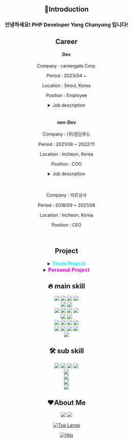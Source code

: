 <div align="center">




<h2>💪Introduction</h2>
<h3>안녕하세요! PHP Developer Yang Chanyong 입니다!</h3>

<h2>Career</h2>

<h4> Dev </h4>
<p>Company : careergate Corp.</p>
<p>Period : 2023/04 ~ </p>
<p>Location : Seoul, Korea<p>
<p>Position : Employee</p>
<details>
<summary>Job description</summary>
<div style="text-align: left">

<h4>e-learning PHP Developer</h4>

1. Defense against SQL injection
     - url parameter Filtering 및 escaping 함수 생성
2. The transition from classic PHP to CodeIgniter
     - 총 5개의 프로젝트 고도화 작업 진행
3. Development of a web service
     - 출석체크, 타임아웃, 한정판 등 다양한 이벤트 개발
     - 자체 서비스 트러블슈팅
     - 신규 프로젝트 참여
     - 결제, kakao, naver 등 다양한 API 사용 경험 보유
     - e-learning을 위한 영상 관련 개발
     - gitlab, jenkins를 사용한 형상관리
</div>
</details>
<br>

<h4> non-Dev </h4>



<p>Company : (주)정담푸드</p>
<p>Period : 2021/08 ~ 2022/11</p>
<p>Location : Incheon, Korea<p>
<p>Position : COO</p>
<details>
<summary>Job description</summary>
<div style="text-align: left">

<h4>사업총괄</h4>

1. 영업 총괄
   - 매입처 확보 및 고품질 상품 자재 납품가 인하를 통한 성과 달성
   - 영업사원 관리, 교육으로 인한 팀 성과 향상
2. 부서별 업무 고도화
   - 공통
     - 회사 매뉴얼 작성으로 효율적인 업무 프로세스 확립
     - 지문식 출퇴근 관리 도입으로 근무환경 개선
     - 직원 안전 교육
   - 납품
     - 배송지 구역화 및 배송구역 분할로 효율적인 납품 체계 구축
   - 육가공
     - 현장 업무 프로세스 최적화를 통한 생산성 향상
   - 상품 관리
     - 냉장/냉동고별 자재 구역화 (동선관리)
     - 직원 지게차 교육
     - 재고 관리 시스템 도입 및 교육
3. 신 사업 계획
     - 인터넷판매를 통한 새로운 수익원 창출
     - 인근 아파트, 빌라단지 소매 기획
     - 자사 상품 orm 기획
4. 새로운 공장 계약 및 공사 진행을 통한 사업 확장
</div>
</details>

<br>
<br>
<p>Company : 미르상사</p>
<p>Period : 2018/09 ~ 2021/08</p>
<p>Location : Incheon, Korea<p>
<p>Position : CEO</p>
<!-- <details>
<summary>Job description</summary>
<div style="text-align: left">

<h4>사업총괄</h4>

1. 영업 총괄
   - 매입처 확보 및 고품질 상품 자재 납품가 인하를 통한 성과 달성
   - 영업사원 관리, 교육으로 인한 팀 성과 향상
2. 부서별 업무 고도화
   - 공통
     - 회사 매뉴얼 작성으로 효율적인 업무 프로세스 확립
     - 지문식 출퇴근 관리 도입으로 근무환경 개선
     - 직원 안전 교육
   - 납품
     - 배송지 구역화 및 배송구역 분할로 효율적인 납품 체계 구축
   - 육가공
     - 현장 업무 프로세스 최적화를 통한 생산성 향상
   - 상품 관리
     - 냉장/냉동고별 자재 구역화 (동선관리)
     - 직원 지게차 교육
     - 재고 관리 시스템 도입 및 교육
3. 신 사업 계획
     - 인터넷판매를 통한 새로운 수익원 창출
     - 인근 아파트, 빌라단지 소매 기획
     - 자사 상품 orm 기획
4. 새로운 공장 계약 및 공사 진행을 통한 사업 확장
</div>
</details> -->

  <!-- 서버 내림 -->
  <!-- <a href="https://www.chanyongyang.com/" style="color: bisque; font-size: 20px"><b>Portfolio Link</b></a> */ -->
  <br>

<h2>Project</h2>

<details>

<summary><h3 style="color:aqua; display:inline;">Team Project</h3></summary>
JALADIN 인터넷서점 <a href="https://github.com/yangchanyong/AWS_fullstack_mini_project">GitHub Link</a> <br>
(JAVA CLI Project / 서점 관리 시스템)
<br>
<br>

푸드得 <a href="https://github.com/yangchanyong/AWS_fullstack_semi_project">GitHub Link</a> <br>
(Spring Legacy Project를 활용하여 사용자의 상품 구매 시 필요한 전자상거래 구현) <br>

FireWorks <a href="https://github.com/OhHalfmoon/firework_back">GitHub Link</a> <br>
(Spring Boot + Mustache를 활용한 그룹웨어)
<br>
<br>
<p></p>
</details>

<details>
<summary><h3 style="color:magenta; display:inline">Personal Project</h3></summary>
Oring Vape <a href="https://github.com/yangchanyong/AWS_fullstack_Servlet_JSP_Assignment">GitHub Link</a> <br>(Servlet,
JSP를 활용한 회원제 게시판)
<br>
<br>

Todo-App <a href="https://github.com/yangchanyong/todo-react-app">GitHub Link</a> <br>
(React.JS + Spring Boot를 활용한 Rest ful API / SPA 제작)
</details>

<h2>🔥 main skill</h2>
<img src="https://img.shields.io/badge/html5-E34C26?style=flat&logo=html5&logoColor=white"/>
<img src="https://img.shields.io/badge/css3-1572B6?style=flat&logo=css3&logoColor=white"/>
<img src="https://img.shields.io/badge/javascript-F7DF1E?style=flat&logo=javascript&logoColor=black"/>
<img src="https://img.shields.io/badge/jquery-0769AD?style=flat&logo=jquery&logoColor=white"/><br>
<img src="https://img.shields.io/badge/php-777BB4?style=flat&logo=php&logoColor=white"/>
<img src="https://img.shields.io/badge/codeigniter-EF4223?style=flat&logo=codeigniter&logoColor=white"/><br>
<img src="https://img.shields.io/badge/Java-white?style=flat&logo=java&logoColor=white"/>
<img src="https://img.shields.io/badge/Spring-6DB33F?style=flat&logo=spring&logoColor=white"/>
<img src="https://img.shields.io/badge/Springboot-6DB33F?style=flat&logo=springboot&logoColor=white"/>
<img src="https://img.shields.io/badge/springsecurity-6DB33F?style=flat&logo=springsecurity&logoColor=white"/><br>
<img src="https://img.shields.io/badge/mariaDB-003545?style=flat&logo=mariadb&logoColor=white"/>
<img src="https://img.shields.io/badge/JPA-6DB33F?style=flat&logo=JPA&logoColor=white"/><br>
<img src="https://img.shields.io/badge/svn-809CC9?style=flat&logo=subversion&logoColor=white"/>
<img src="https://img.shields.io/badge/github-181717?style=flat&logo=github&logoColor=white"/>
<img src="https://img.shields.io/badge/GitLab-black?style=flat&logo=GitLab&logoColor=FC6D26"/>
<img src="https://img.shields.io/badge/jenkins-black?style=flat&logo=jenkins&logoColor=D24939"/><br>
<img src="https://img.shields.io/badge/intelliJ-000000?style=flat&logo=intellijidea&logoColor=white"/>
<img src="https://img.shields.io/badge/vscode-5C2D91?style=flat&logo=VisualStudioCode&logoColor=white"/>
<img src="https://img.shields.io/badge/sts-6DB43D?style=flat&logo=SpringToolSuite&logoColor=white"/>
<img src="https://img.shields.io/badge/DBeaver-A18570?style=flat&logo=DBeaver&logoColor=white"/><br>
<img src="https://img.shields.io/badge/AWS-232F3E?style=flat&logo=amazonaws&logoColor=white"/><br>
<h2>🛠 sub skill</h2>
<img src="https://img.shields.io/badge/Node.js-339933?style=flat&logo=Node.js&logoColor=white"/>
<img src="https://img.shields.io/badge/express-000000?style=flat&logo=express&logoColor=white"/>

<img src="https://img.shields.io/badge/Vue.js-4FC08D?style=flat&logo=Vue.js&logoColor=white"/>
<img src="https://img.shields.io/badge/React.js-61DAFB?style=flat&logo=React&logoColor=white"/><br>
<img src="https://img.shields.io/badge/oracleDB-F80000?style=flat&logo=oracle&logoColor=white"/><br>
<img src="https://img.shields.io/badge/MongoDB-47A248?style=flat&logo=MongoDB&logoColor=white"/><br>
<img src="https://img.shields.io/badge/docker-2496ED?style=flat&logo=docker&logoColor=white"/>
<br>
<img src="https://img.shields.io/badge/eclipse-2C2255?style=flat&logo=eclipse&logoColor=white"/>

<h2>❤About Me</h2>

<a href="https://c-uncle-full-stack.tistory.com/"><img src="https://img.shields.io/badge/BLOG-000000?style=flat&logo=tistory&logoColor=white"/></a>
<a href="mailto:cksdydsla93@gmail.com"><img src="https://img.shields.io/badge/Gmail-EA4335?style=flate&logo=Gmail&logoColor=white&link=mailto:cksdydsla93@gmail.com"/></a></p>

<!-- stats -->
<!-- <img src="https://github-readme-stats.vercel.app/api?username=yangchanyong&show_icons=true"> -->


[![Top Langs](https://github-readme-stats.vercel.app/api/top-langs/?username=yangchanyong&layout=compact)](https://github.com/yangchanyong/github-readme-stats)



<!-- hit counter -->
[![Hits](https://hits.seeyoufarm.com/api/count/incr/badge.svg?url=https%3A%2F%2Fgithub.com%2Fyangchanyong%2Fhit-counter&count_bg=%23D200FF&title_bg=%23000000&icon=github.svg&icon_color=%23E7E7E7&title=hits&edge_flat=false)](https://hits.seeyoufarm.com)<br>

</div>
